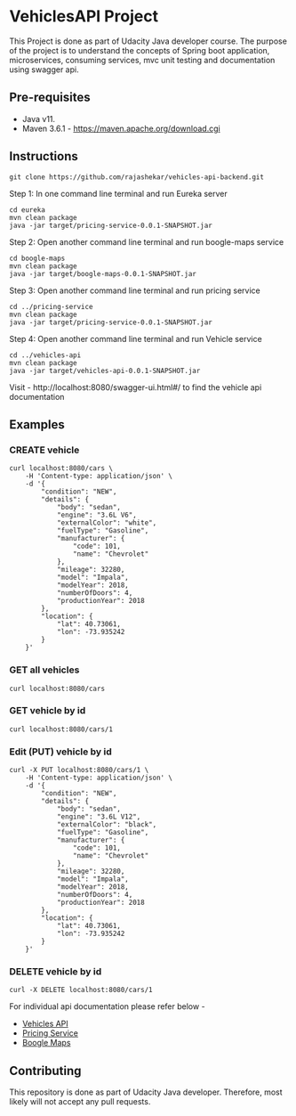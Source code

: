 # VehiclesAPI Project

This Project is done as part of Udacity Java developer course. The purpose of the project is to understand the concepts of Spring boot application, microservices, consuming services, mvc unit testing and documentation using swagger api. 

## Pre-requisites
 - Java v11.
 - Maven 3.6.1 - https://maven.apache.org/download.cgi

## Instructions

```
git clone https://github.com/rajashekar/vehicles-api-backend.git
```

Step 1: In one command line terminal and run Eureka server
```
cd eureka
mvn clean package
java -jar target/pricing-service-0.0.1-SNAPSHOT.jar
```

Step 2: Open another command line terminal and run boogle-maps service
```
cd boogle-maps
mvn clean package
java -jar target/boogle-maps-0.0.1-SNAPSHOT.jar
```

Step 3: Open another command line terminal and run pricing service 
```
cd ../pricing-service
mvn clean package
java -jar target/pricing-service-0.0.1-SNAPSHOT.jar
```

Step 4: Open another command line terminal and run Vehicle service
```
cd ../vehicles-api
mvn clean package
java -jar target/vehicles-api-0.0.1-SNAPSHOT.jar
```

Visit - http://localhost:8080/swagger-ui.html#/ to find the vehicle api documentation

## Examples
### CREATE vehicle
```
curl localhost:8080/cars \
    -H 'Content-type: application/json' \
    -d '{
        "condition": "NEW",
        "details": {
            "body": "sedan",
            "engine": "3.6L V6",
            "externalColor": "white",
            "fuelType": "Gasoline",
            "manufacturer": {
                "code": 101,
                "name": "Chevrolet"
            },
            "mileage": 32280,
            "model": "Impala",
            "modelYear": 2018,
            "numberOfDoors": 4,
            "productionYear": 2018
        },
        "location": {
            "lat": 40.73061,
            "lon": -73.935242
        }
    }'
```
### GET all vehicles
```
curl localhost:8080/cars
```
### GET vehicle by id
```
curl localhost:8080/cars/1
```
### Edit (PUT) vehicle by id
```
curl -X PUT localhost:8080/cars/1 \
    -H 'Content-type: application/json' \
    -d '{
        "condition": "NEW",
        "details": {
            "body": "sedan",
            "engine": "3.6L V12",
            "externalColor": "black",
            "fuelType": "Gasoline",
            "manufacturer": {
                "code": 101,
                "name": "Chevrolet"
            },
            "mileage": 32280,
            "model": "Impala",
            "modelYear": 2018,
            "numberOfDoors": 4,
            "productionYear": 2018
        },
        "location": {
            "lat": 40.73061,
            "lon": -73.935242
        }
    }'
```
### DELETE vehicle by id
```
curl -X DELETE localhost:8080/cars/1
```

For individual api documentation please refer below - 
- [Vehicles API](vehicles-api/README.md)
- [Pricing Service](pricing-service/README.md)
- [Boogle Maps](boogle-maps/README.md)

## Contributing
This repository is done as part of Udacity Java developer. Therefore, most likely will not accept any pull requests.

